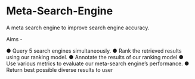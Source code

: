 # Meta-Search-Engine

A meta search engine to improve search engine accuracy.

Aims - 

● Query 5 search engines simultaneously. 
● Rank the retrieved results using our ranking model. 
● Annotate the results of our ranking model
● Use various metrics to evaluate our meta-search engine’s performance. 
● Return best possible diverse results to user
